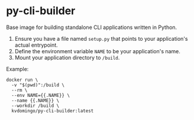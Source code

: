 # py-cli-builder

Base image for building standalone CLI applications written in Python.

1. Ensure you have a file named `setup.py` that points to your application's actual entrypoint.
2. Define the environment variable `NAME` to be your application's name.
3. Mount your application directory to `/build`.

Example:

```shell
docker run \
  -v "$(pwd)":/build \
  --rm \
  --env NAME={{.NAME}} \
  --name {{.NAME}} \
  --workdir /build \
  kvdomingo/py-cli-builder:latest
```
